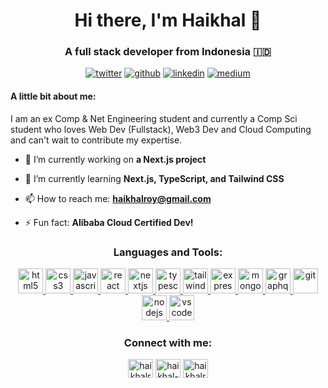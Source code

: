<h1 align="center">Hi there, I'm Haikhal 👋</h1>
<h3 align="center">A full stack developer from Indonesia 🇮🇩</h3>

<p align="center">
  <a href="https://twitter.com/kal_xyz"><img src="https://img.shields.io/badge/X-%23000000.svg?style=for-the-badge&logo=X&logoColor=white" alt="twitter"/></a>
  <a href="https://github.com/rywndr"><img src="https://img.shields.io/badge/github-%23121011.svg?style=for-the-badge&logo=github&logoColor=white" alt="github" /></a>
  <a href="https://www.linkedin.com/in/haikhal-roywendra-369b5826a//"><img src="https://img.shields.io/badge/linkedin-%230077B5.svg?style=for-the-badge&logo=linkedin&logoColor=white" alt="linkedin"/></a>
  <a href="https://medium.com/@haikhalroy"><img src="https://img.shields.io/badge/Medium-12100E?style=for-the-badge&logo=medium&logoColor=white" alt="medium"/></a>
</p>

#### A little bit about me:

I am an ex Comp & Net Engineering student and currently a Comp Sci student who loves Web Dev (Fullstack), Web3 Dev and Cloud Computing and can't wait to contribute my expertise.


- 🔭 I’m currently working on **a Next.js project**

- 🌱 I’m currently learning **Next.js, TypeScript, and Tailwind CSS**

- 📫 How to reach me: **haikhalroy@gmail.com**

- ⚡ Fun fact: **Alibaba Cloud Certified Dev!**

<h3 align="center">Languages and Tools:</h3>
<p align="center">
  <a href="https://www.w3.org/html/" target="_blank"> <img src="https://skillicons.dev/icons?i=html" alt="html5" width="40" height="40"/> </a>
  <a href="https://www.w3schools.com/css/" target="_blank"> <img src="https://skillicons.dev/icons?i=css" alt="css3" width="40" height="40"/> </a>
  <a href="https://developer.mozilla.org/en-US/docs/Web/JavaScript" target="_blank"> <img src="https://skillicons.dev/icons?i=js" alt="javascript" width="40" height="40"/> </a>
  <a href="https://reactjs.org/" target="_blank"> <img src="https://skillicons.dev/icons?i=react" alt="react" width="40" height="40"/> </a>
  <a href="https://nextjs.org/" target="_blank"> <img src="https://skillicons.dev/icons?i=nextjs" alt="nextjs" width="40" height="40"/> </a>
  <a href="https://www.typescriptlang.org/" target="_blank"> <img src="https://skillicons.dev/icons?i=ts" alt="typescript" width="40" height="40"/> </a>
  <a href="https://tailwindcss.com/" target="_blank"> <img src="https://skillicons.dev/icons?i=tailwind" alt="tailwind" width="40" height="40"/> </a>
  <a href="https://expressjs.com" target="_blank"> <img src="https://skillicons.dev/icons?i=express" alt="express" width="40" height="40"/> </a>
  <a href="https://www.mongodb.com/" target="_blank"> <img src="https://skillicons.dev/icons?i=mongodb" alt="mongodb" width="40" height="40"/> </a>
  <a href="https://graphql.org" target="_blank"> <img src="https://skillicons.dev/icons?i=graphql" alt="graphql" width="40" height="40"/> </a>
  <a href="https://git-scm.com/" target="_blank"> <img src="https://skillicons.dev/icons?i=git" alt="git" width="40" height="40"/> </a>
  <a href="https://nodejs.org" target="_blank"> <img src="https://skillicons.dev/icons?i=nodejs" alt="nodejs" width="40" height="40"/> </a>
  <a href="https://code.visualstudio.com/" target="_blank"> <img src="https://skillicons.dev/icons?i=vscode" alt="vscode" width="40" height="40"/> </a>
</p>

<h3 align="center">Connect with me:</h3>
<p align="center">
<a href="https://twitter.com/kal_xyz" target="blank"><img align="center" src="https://skillicons.dev/icons?i=twitter" alt="haikhalroy" height="30" width="40" /></a>
<a href="https://www.linkedin.com/in/haikhal-roywendra-369b5826a/" target="blank"><img align="center" src="https://skillicons.dev/icons?i=linkedin" alt="haikhal-roywendra" height="30" width="40" /></a>
<a href="https://www.hackerrank.com/haikhalroy" target="blank"><img align="center" src="https://cdn.worldvectorlogo.com/logos/hackerrank.svg" alt="haikhalroy" height="30" width="40" /></a>
